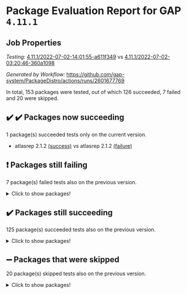 # Package Evaluation Report for GAP `4.11.1`

## Job Properties

*Testing:* [4.11.1/2022-07-02-14:01:55-a611f349](https://github.com/gap-system/PackageDistro/blob/data/reports/4.11.1/2022-07-02-14:01:55-a611f349) vs [4.11.1/2022-07-02-03:20:46-360a1098](https://github.com/gap-system/PackageDistro/blob/data/reports/4.11.1/2022-07-02-03:20:46-360a1098)

*Generated by Workflow:* https://github.com/gap-system/PackageDistro/actions/runs/2601677769

In total, 153 packages were tested, out of which 126 succeeded, 7 failed and 20 were skipped.

## :heavy_check_mark: :heavy_check_mark: Packages now succeeding

1 package(s) succeeded tests only on the current version.
- atlasrep 2.1.2 [(success)](https://github.com/gap-system/PackageDistro/runs/7162278589?check_suite_focus=true) vs atlasrep 2.1.2 [(failure)](https://github.com/gap-system/PackageDistro/runs/7159198185?check_suite_focus=true)

## :exclamation: Packages still failing

7 package(s) failed tests also on the previous version.
<details><summary>Click to show packages!</summary>

- fining 1.4.1 [(failure)](https://github.com/gap-system/PackageDistro/runs/7162279607?check_suite_focus=true)
- francy 1.2.4 [(failure)](https://github.com/gap-system/PackageDistro/runs/7162279714?check_suite_focus=true)
- hap 1.43 [(failure)](https://github.com/gap-system/PackageDistro/runs/7162280027?check_suite_focus=true)
- normalizinterface 1.3.2 [(failure)](https://github.com/gap-system/PackageDistro/runs/7162280924?check_suite_focus=true)
- packagemanager 1.2 [(failure)](https://github.com/gap-system/PackageDistro/runs/7162281168?check_suite_focus=true)
- recog 1.3.2 [(failure)](https://github.com/gap-system/PackageDistro/runs/7162281522?check_suite_focus=true)
- semigroups 4.0.0 [(failure)](https://github.com/gap-system/PackageDistro/runs/7162281682?check_suite_focus=true)
</details>

## :heavy_check_mark: Packages still succeeding

125 package(s) succeeded tests also on the previous version.
<details><summary>Click to show packages!</summary>

- ace 5.4 [(success)](https://github.com/gap-system/PackageDistro/runs/7162278373?check_suite_focus=true)
- aclib 1.3.2 [(success)](https://github.com/gap-system/PackageDistro/runs/7162278419?check_suite_focus=true)
- agt 0.2 [(success)](https://github.com/gap-system/PackageDistro/runs/7162278470?check_suite_focus=true)
- alnuth 3.2.1 [(success)](https://github.com/gap-system/PackageDistro/runs/7162278508?check_suite_focus=true)
- anupq 3.2.6 [(success)](https://github.com/gap-system/PackageDistro/runs/7162278545?check_suite_focus=true)
- autodoc 2022.03.10 [(success)](https://github.com/gap-system/PackageDistro/runs/7162278628?check_suite_focus=true)
- automata 1.15 [(success)](https://github.com/gap-system/PackageDistro/runs/7162278661?check_suite_focus=true)
- automgrp 1.3.2 [(success)](https://github.com/gap-system/PackageDistro/runs/7162278691?check_suite_focus=true)
- autpgrp 1.10.2 [(success)](https://github.com/gap-system/PackageDistro/runs/7162278729?check_suite_focus=true)
- cap 2022.06-05 [(success)](https://github.com/gap-system/PackageDistro/runs/7162278773?check_suite_focus=true)
- caratinterface 2.3.3 [(success)](https://github.com/gap-system/PackageDistro/runs/7162278820?check_suite_focus=true)
- cddinterface 2020.06.24 [(success)](https://github.com/gap-system/PackageDistro/runs/7162278865?check_suite_focus=true)
- circle 1.6.5 [(success)](https://github.com/gap-system/PackageDistro/runs/7162278911?check_suite_focus=true)
- classicpres 1.22 [(success)](https://github.com/gap-system/PackageDistro/runs/7162278949?check_suite_focus=true)
- cohomolo 1.6.10 [(success)](https://github.com/gap-system/PackageDistro/runs/7162278986?check_suite_focus=true)
- congruence 1.2.4 [(success)](https://github.com/gap-system/PackageDistro/runs/7162279016?check_suite_focus=true)
- corelg 1.56 [(success)](https://github.com/gap-system/PackageDistro/runs/7162279049?check_suite_focus=true)
- crime 1.6 [(success)](https://github.com/gap-system/PackageDistro/runs/7162279070?check_suite_focus=true)
- crisp 1.4.5 [(success)](https://github.com/gap-system/PackageDistro/runs/7162279087?check_suite_focus=true)
- crypting 0.10 [(success)](https://github.com/gap-system/PackageDistro/runs/7162279108?check_suite_focus=true)
- cryst 4.1.24 [(success)](https://github.com/gap-system/PackageDistro/runs/7162279135?check_suite_focus=true)
- crystcat 1.1.9 [(success)](https://github.com/gap-system/PackageDistro/runs/7162279156?check_suite_focus=true)
- ctbllib 1.3.4 [(success)](https://github.com/gap-system/PackageDistro/runs/7162279170?check_suite_focus=true)
- cubefree 1.19 [(success)](https://github.com/gap-system/PackageDistro/runs/7162279186?check_suite_focus=true)
- curlinterface 2.2.2 [(success)](https://github.com/gap-system/PackageDistro/runs/7162279210?check_suite_focus=true)
- cvec 2.7.5 [(success)](https://github.com/gap-system/PackageDistro/runs/7162279235?check_suite_focus=true)
- datastructures 0.2.7 [(success)](https://github.com/gap-system/PackageDistro/runs/7162279270?check_suite_focus=true)
- deepthought 1.0.5 [(success)](https://github.com/gap-system/PackageDistro/runs/7162279303?check_suite_focus=true)
- design 1.7 [(success)](https://github.com/gap-system/PackageDistro/runs/7162279329?check_suite_focus=true)
- difsets 2.3.1 [(success)](https://github.com/gap-system/PackageDistro/runs/7162279371?check_suite_focus=true)
- digraphs 1.5.3 [(success)](https://github.com/gap-system/PackageDistro/runs/7162279421?check_suite_focus=true)
- edim 1.3.5 [(success)](https://github.com/gap-system/PackageDistro/runs/7162279454?check_suite_focus=true)
- example 4.3.1 [(success)](https://github.com/gap-system/PackageDistro/runs/7162279482?check_suite_focus=true)
- factint 1.6.3 [(success)](https://github.com/gap-system/PackageDistro/runs/7162279518?check_suite_focus=true)
- ferret 1.0.8 [(success)](https://github.com/gap-system/PackageDistro/runs/7162279549?check_suite_focus=true)
- fga 1.4.0 [(success)](https://github.com/gap-system/PackageDistro/runs/7162279579?check_suite_focus=true)
- float 1.0.3 [(success)](https://github.com/gap-system/PackageDistro/runs/7162279629?check_suite_focus=true)
- format 1.4.3 [(success)](https://github.com/gap-system/PackageDistro/runs/7162279650?check_suite_focus=true)
- forms 1.2.7 [(success)](https://github.com/gap-system/PackageDistro/runs/7162279669?check_suite_focus=true)
- fplsa 1.2.5 [(success)](https://github.com/gap-system/PackageDistro/runs/7162279688?check_suite_focus=true)
- fr 2.4.8 [(success)](https://github.com/gap-system/PackageDistro/runs/7162279700?check_suite_focus=true)
- fwtree 1.3 [(success)](https://github.com/gap-system/PackageDistro/runs/7162279734?check_suite_focus=true)
- gbnp 1.0.5 [(success)](https://github.com/gap-system/PackageDistro/runs/7162279753?check_suite_focus=true)
- generalizedmorphismsforcap 2022.05-01 [(success)](https://github.com/gap-system/PackageDistro/runs/7162279778?check_suite_focus=true)
- genss 1.6.6 [(success)](https://github.com/gap-system/PackageDistro/runs/7162279797?check_suite_focus=true)
- gradedringforhomalg 2022.06-01 [(success)](https://github.com/gap-system/PackageDistro/runs/7162279827?check_suite_focus=true)
- grape 4.8.5 [(success)](https://github.com/gap-system/PackageDistro/runs/7162279860?check_suite_focus=true)
- groupoids 1.69 [(success)](https://github.com/gap-system/PackageDistro/runs/7162279888?check_suite_focus=true)
- grpconst 2.6.2 [(success)](https://github.com/gap-system/PackageDistro/runs/7162279918?check_suite_focus=true)
- guarana 0.96.3 [(success)](https://github.com/gap-system/PackageDistro/runs/7162279958?check_suite_focus=true)
- guava 3.16 [(success)](https://github.com/gap-system/PackageDistro/runs/7162279998?check_suite_focus=true)
- hapcryst 0.1.14 [(success)](https://github.com/gap-system/PackageDistro/runs/7162280059?check_suite_focus=true)
- hecke 1.5.3 [(success)](https://github.com/gap-system/PackageDistro/runs/7162280081?check_suite_focus=true)
- help 3.5 [(success)](https://github.com/gap-system/PackageDistro/runs/7162280098?check_suite_focus=true)
- idrel 2.44 [(success)](https://github.com/gap-system/PackageDistro/runs/7162280130?check_suite_focus=true)
- images 1.3.1 [(success)](https://github.com/gap-system/PackageDistro/runs/7162280170?check_suite_focus=true)
- intpic 0.3.0 [(success)](https://github.com/gap-system/PackageDistro/runs/7162280202?check_suite_focus=true)
- io 4.7.2 [(success)](https://github.com/gap-system/PackageDistro/runs/7162280228?check_suite_focus=true)
- irredsol 1.4.3 [(success)](https://github.com/gap-system/PackageDistro/runs/7162280257?check_suite_focus=true)
- json 2.1.0 [(success)](https://github.com/gap-system/PackageDistro/runs/7162280279?check_suite_focus=true)
- jupyterkernel 1.4.1 [(success)](https://github.com/gap-system/PackageDistro/runs/7162280300?check_suite_focus=true)
- jupyterviz 1.5.1 [(success)](https://github.com/gap-system/PackageDistro/runs/7162280315?check_suite_focus=true)
- kan 1.34 [(success)](https://github.com/gap-system/PackageDistro/runs/7162280331?check_suite_focus=true)
- kbmag 1.5.9 [(success)](https://github.com/gap-system/PackageDistro/runs/7162280357?check_suite_focus=true)
- laguna 3.9.5 [(success)](https://github.com/gap-system/PackageDistro/runs/7162280380?check_suite_focus=true)
- liealgdb 2.2.1 [(success)](https://github.com/gap-system/PackageDistro/runs/7162280402?check_suite_focus=true)
- liepring 2.6 [(success)](https://github.com/gap-system/PackageDistro/runs/7162280425?check_suite_focus=true)
- liering 2.4.2 [(success)](https://github.com/gap-system/PackageDistro/runs/7162280450?check_suite_focus=true)
- linearalgebraforcap 2022.06-03 [(success)](https://github.com/gap-system/PackageDistro/runs/7162280485?check_suite_focus=true)
- loops 3.4.1 [(success)](https://github.com/gap-system/PackageDistro/runs/7162280506?check_suite_focus=true)
- lpres 1.0.3 [(success)](https://github.com/gap-system/PackageDistro/runs/7162280544?check_suite_focus=true)
- majoranaalgebras 1.4 [(success)](https://github.com/gap-system/PackageDistro/runs/7162280582?check_suite_focus=true)
- mapclass 1.4.5 [(success)](https://github.com/gap-system/PackageDistro/runs/7162280613?check_suite_focus=true)
- matgrp 0.64 [(success)](https://github.com/gap-system/PackageDistro/runs/7162280647?check_suite_focus=true)
- modisom 2.5.2 [(success)](https://github.com/gap-system/PackageDistro/runs/7162280680?check_suite_focus=true)
- modulepresentationsforcap 2022.05-03 [(success)](https://github.com/gap-system/PackageDistro/runs/7162280717?check_suite_focus=true)
- monoidalcategories 2022.06-07 [(success)](https://github.com/gap-system/PackageDistro/runs/7162280746?check_suite_focus=true)
- nconvex 2020.11-04 [(success)](https://github.com/gap-system/PackageDistro/runs/7162280782?check_suite_focus=true)
- nilmat 1.4.1 [(success)](https://github.com/gap-system/PackageDistro/runs/7162280819?check_suite_focus=true)
- nock 1.5 [(success)](https://github.com/gap-system/PackageDistro/runs/7162280881?check_suite_focus=true)
- nq 2.5.8 [(success)](https://github.com/gap-system/PackageDistro/runs/7162280962?check_suite_focus=true)
- numericalsgps 1.3.0 [(success)](https://github.com/gap-system/PackageDistro/runs/7162281008?check_suite_focus=true)
- openmath 11.5.1 [(success)](https://github.com/gap-system/PackageDistro/runs/7162281061?check_suite_focus=true)
- orb 4.8.4 [(success)](https://github.com/gap-system/PackageDistro/runs/7162281117?check_suite_focus=true)
- patternclass 2.4.2 [(success)](https://github.com/gap-system/PackageDistro/runs/7162281213?check_suite_focus=true)
- permut 2.0.4 [(success)](https://github.com/gap-system/PackageDistro/runs/7162281288?check_suite_focus=true)
- polenta 1.3.10 [(success)](https://github.com/gap-system/PackageDistro/runs/7162281325?check_suite_focus=true)
- polymaking 0.8.6 [(success)](https://github.com/gap-system/PackageDistro/runs/7162281364?check_suite_focus=true)
- primgrp 3.4.2 [(success)](https://github.com/gap-system/PackageDistro/runs/7162281380?check_suite_focus=true)
- profiling 2.5.0 [(success)](https://github.com/gap-system/PackageDistro/runs/7162281399?check_suite_focus=true)
- qpa 1.33 [(success)](https://github.com/gap-system/PackageDistro/runs/7162281417?check_suite_focus=true)
- quagroup 1.8.3 [(success)](https://github.com/gap-system/PackageDistro/runs/7162281434?check_suite_focus=true)
- radiroot 2.9 [(success)](https://github.com/gap-system/PackageDistro/runs/7162281454?check_suite_focus=true)
- rcwa 4.6.4 [(success)](https://github.com/gap-system/PackageDistro/runs/7162281479?check_suite_focus=true)
- rds 1.8 [(success)](https://github.com/gap-system/PackageDistro/runs/7162281498?check_suite_focus=true)
- repndecomp 1.2.1 [(success)](https://github.com/gap-system/PackageDistro/runs/7162281549?check_suite_focus=true)
- repsn 3.1.0 [(success)](https://github.com/gap-system/PackageDistro/runs/7162281571?check_suite_focus=true)
- resclasses 4.7.2 [(success)](https://github.com/gap-system/PackageDistro/runs/7162281607?check_suite_focus=true)
- scscp 2.3.1 [(success)](https://github.com/gap-system/PackageDistro/runs/7162281646?check_suite_focus=true)
- sglppow 2.2 [(success)](https://github.com/gap-system/PackageDistro/runs/7162281717?check_suite_focus=true)
- sgpviz 0.999.5 [(success)](https://github.com/gap-system/PackageDistro/runs/7162281767?check_suite_focus=true)
- simpcomp 2.1.14 [(success)](https://github.com/gap-system/PackageDistro/runs/7162281810?check_suite_focus=true)
- singular 2020.12.18 [(success)](https://github.com/gap-system/PackageDistro/runs/7162281850?check_suite_focus=true)
- sla 1.5.3 [(success)](https://github.com/gap-system/PackageDistro/runs/7162281872?check_suite_focus=true)
- smallgrp 1.5 [(success)](https://github.com/gap-system/PackageDistro/runs/7162281899?check_suite_focus=true)
- smallsemi 0.6.13 [(success)](https://github.com/gap-system/PackageDistro/runs/7162281940?check_suite_focus=true)
- sonata 2.9.4 [(success)](https://github.com/gap-system/PackageDistro/runs/7162281960?check_suite_focus=true)
- sophus 1.25 [(success)](https://github.com/gap-system/PackageDistro/runs/7162281991?check_suite_focus=true)
- spinsym 1.5.2 [(success)](https://github.com/gap-system/PackageDistro/runs/7162282018?check_suite_focus=true)
- symbcompcc 1.3.2 [(success)](https://github.com/gap-system/PackageDistro/runs/7162282047?check_suite_focus=true)
- thelma 1.3 [(success)](https://github.com/gap-system/PackageDistro/runs/7162282090?check_suite_focus=true)
- tomlib 1.2.9 [(success)](https://github.com/gap-system/PackageDistro/runs/7162282113?check_suite_focus=true)
- toric 1.9.5 [(success)](https://github.com/gap-system/PackageDistro/runs/7162282147?check_suite_focus=true)
- transgrp 3.6.2 [(success)](https://github.com/gap-system/PackageDistro/runs/7162282189?check_suite_focus=true)
- ugaly 4.0.2 [(success)](https://github.com/gap-system/PackageDistro/runs/7162282233?check_suite_focus=true)
- unipot 1.5 [(success)](https://github.com/gap-system/PackageDistro/runs/7162282271?check_suite_focus=true)
- unitlib 4.1.0 [(success)](https://github.com/gap-system/PackageDistro/runs/7162282316?check_suite_focus=true)
- utils 0.72 [(success)](https://github.com/gap-system/PackageDistro/runs/7162282369?check_suite_focus=true)
- uuid 0.7 [(success)](https://github.com/gap-system/PackageDistro/runs/7162282413?check_suite_focus=true)
- walrus 0.9991 [(success)](https://github.com/gap-system/PackageDistro/runs/7162282458?check_suite_focus=true)
- wedderga 4.10.2 [(success)](https://github.com/gap-system/PackageDistro/runs/7162282500?check_suite_focus=true)
- xmod 2.88 [(success)](https://github.com/gap-system/PackageDistro/runs/7162282535?check_suite_focus=true)
- xmodalg 1.22 [(success)](https://github.com/gap-system/PackageDistro/runs/7162282575?check_suite_focus=true)
- yangbaxter 0.10.0 [(success)](https://github.com/gap-system/PackageDistro/runs/7162282618?check_suite_focus=true)
- zeromqinterface 0.13 [(success)](https://github.com/gap-system/PackageDistro/runs/7162282654?check_suite_focus=true)
</details>

## :heavy_minus_sign: Packages that were skipped

20 package(s) skipped tests also on the previous version.
<details><summary>Click to show packages!</summary>

- 4ti2interface 2022.03-01 [(skipped)](https://github.com/gap-system/PackageDistro/runs/7162233079?check_suite_focus=true)
- browse 1.8.14 [(skipped)](https://github.com/gap-system/PackageDistro/runs/7162233079?check_suite_focus=true)
- examplesforhomalg 2022.03-01 [(skipped)](https://github.com/gap-system/PackageDistro/runs/7162233079?check_suite_focus=true)
- gapdoc 1.6.5 [(skipped)](https://github.com/gap-system/PackageDistro/runs/7162233079?check_suite_focus=true)
- gauss 2022.03-01 [(skipped)](https://github.com/gap-system/PackageDistro/runs/7162233079?check_suite_focus=true)
- gaussforhomalg 2022.03-01 [(skipped)](https://github.com/gap-system/PackageDistro/runs/7162233079?check_suite_focus=true)
- gradedmodules 2022.03-01 [(skipped)](https://github.com/gap-system/PackageDistro/runs/7162233079?check_suite_focus=true)
- homalg 2022.03-01 [(skipped)](https://github.com/gap-system/PackageDistro/runs/7162233079?check_suite_focus=true)
- homalgtocas 2022.03-01 [(skipped)](https://github.com/gap-system/PackageDistro/runs/7162233079?check_suite_focus=true)
- io_forhomalg 2022.03-01 [(skipped)](https://github.com/gap-system/PackageDistro/runs/7162233079?check_suite_focus=true)
- itc 1.5.1 [(skipped)](https://github.com/gap-system/PackageDistro/runs/7162233079?check_suite_focus=true)
- localizeringforhomalg 2022.03-01 [(skipped)](https://github.com/gap-system/PackageDistro/runs/7162233079?check_suite_focus=true)
- matricesforhomalg 2022.06-01 [(skipped)](https://github.com/gap-system/PackageDistro/runs/7162233079?check_suite_focus=true)
- modules 2022.03-01 [(skipped)](https://github.com/gap-system/PackageDistro/runs/7162233079?check_suite_focus=true)
- polycyclic 2.16 [(skipped)](https://github.com/gap-system/PackageDistro/runs/7162233079?check_suite_focus=true)
- ringsforhomalg 2022.04-01 [(skipped)](https://github.com/gap-system/PackageDistro/runs/7162233079?check_suite_focus=true)
- sco 2022.03-01 [(skipped)](https://github.com/gap-system/PackageDistro/runs/7162233079?check_suite_focus=true)
- toolsforhomalg 2022.05-01 [(skipped)](https://github.com/gap-system/PackageDistro/runs/7162233079?check_suite_focus=true)
- toricvarieties 2022.03.23 [(skipped)](https://github.com/gap-system/PackageDistro/runs/7162233079?check_suite_focus=true)
- xgap 4.31 [(skipped)](https://github.com/gap-system/PackageDistro/runs/7162233079?check_suite_focus=true)
</details>

